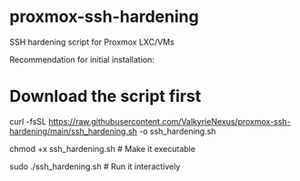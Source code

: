 # proxmox-ssh-hardening
SSH hardening script for Proxmox LXC/VMs

Recommendation for initial installation:

# Download the script first

curl -fsSL https://raw.githubusercontent.com/ValkyrieNexus/proxmox-ssh-hardening/main/ssh_hardening.sh -o ssh_hardening.sh

chmod +x ssh_hardening.sh # Make it executable 

sudo ./ssh_hardening.sh # Run it interactively
